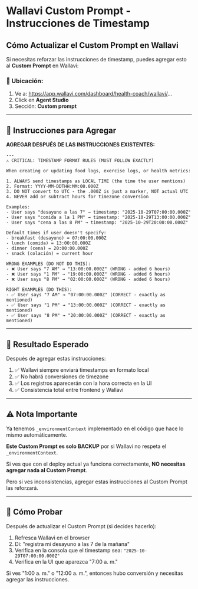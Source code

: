 # Wallavi Custom Prompt - Instrucciones de Timestamp

## Cómo Actualizar el Custom Prompt en Wallavi

Si necesitas reforzar las instrucciones de timestamp, puedes agregar esto al **Custom Prompt** en Wallavi:

### 📍 Ubicación:
1. Ve a: https://app.wallavi.com/dashboard/health-coach/wallavi/...
2. Click en **Agent Studio**
3. Sección: **Custom prompt**

---

## 📝 Instrucciones para Agregar

**AGREGAR DESPUÉS DE LAS INSTRUCCIONES EXISTENTES:**

```
---
⚠️ CRITICAL: TIMESTAMP FORMAT RULES (MUST FOLLOW EXACTLY)

When creating or updating food logs, exercise logs, or health metrics:

1. ALWAYS send timestamps as LOCAL TIME (the time the user mentions)
2. Format: YYYY-MM-DDTHH:MM:00.000Z
3. DO NOT convert to UTC - the .000Z is just a marker, NOT actual UTC
4. NEVER add or subtract hours for timezone conversion

Examples:
- User says "desayuno a las 7" → timestamp: "2025-10-29T07:00:00.000Z"
- User says "comida a la 1 PM" → timestamp: "2025-10-29T13:00:00.000Z"  
- User says "cena a las 8 PM" → timestamp: "2025-10-29T20:00:00.000Z"

Default times if user doesn't specify:
- breakfast (desayuno) = 07:00:00.000Z
- lunch (comida) = 13:00:00.000Z
- dinner (cena) = 20:00:00.000Z
- snack (colación) = current hour

WRONG EXAMPLES (DO NOT DO THIS):
- ❌ User says "7 AM" → "13:00:00.000Z" (WRONG - added 6 hours)
- ❌ User says "1 PM" → "19:00:00.000Z" (WRONG - added 6 hours)
- ❌ User says "8 PM" → "02:00:00.000Z" (WRONG - added 6 hours)

RIGHT EXAMPLES (DO THIS):
- ✅ User says "7 AM" → "07:00:00.000Z" (CORRECT - exactly as mentioned)
- ✅ User says "1 PM" → "13:00:00.000Z" (CORRECT - exactly as mentioned)
- ✅ User says "8 PM" → "20:00:00.000Z" (CORRECT - exactly as mentioned)
```

---

## 🎯 Resultado Esperado

Después de agregar estas instrucciones:

1. ✅ Wallavi siempre enviará timestamps en formato local
2. ✅ No habrá conversiones de timezone
3. ✅ Los registros aparecerán con la hora correcta en la UI
4. ✅ Consistencia total entre frontend y Wallavi

---

## ⚠️ Nota Importante

Ya tenemos `_environmentContext` implementado en el código que hace lo mismo automáticamente.

**Este Custom Prompt es solo BACKUP** por si Wallavi no respeta el `_environmentContext`.

Si ves que con el deploy actual ya funciona correctamente, **NO necesitas agregar nada al Custom Prompt**.

Pero si ves inconsistencias, agregar estas instrucciones al Custom Prompt las reforzará.

---

## 🧪 Cómo Probar

Después de actualizar el Custom Prompt (si decides hacerlo):

1. Refresca Wallavi en el browser
2. Di: "registra mi desayuno a las 7 de la mañana"
3. Verifica en la consola que el timestamp sea: `"2025-10-29T07:00:00.000Z"`
4. Verifica en la UI que aparezca "7:00 a. m."

Si ves "1:00 a. m." o "12:00 a. m.", entonces hubo conversión y necesitas agregar las instrucciones.
